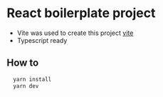 # React boilerplate project

- Vite was used to create this project [vite](https://vitejs.dev/)
- Typescript ready

## How to
```js
  yarn install
  yarn dev
```
